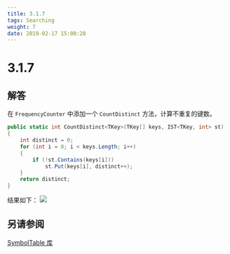 ```yaml
---
title: 3.1.7
tags: Searching
weight: 7
date: 2019-02-17 15:00:28
---
```


# 3.1.7


## 解答

在 `FrequencyCounter` 中添加一个 `CountDistinct` 方法，计算不重复的键数。

```csharp
public static int CountDistinct<TKey>(TKey[] keys, IST<TKey, int> st)
{
    int distinct = 0;
    for (int i = 0; i < keys.Length; i++)
    {
        if (!st.Contains(keys[i]))
            st.Put(keys[i], distinct++);
    }
    return distinct;
}
```

结果如下：
![](/resources/3.1.7/1.png)

## 另请参阅

[SymbolTable 库](https://github.com/ikesnowy/Algorithms-4th-Edition-in-Csharp/tree/master/3%20Searching/3.1/SymbolTable)
